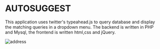 # AUTOSUGGEST
This application uses twitter's typeahead.js to query database and display the matching queries in a dropdown menu. The backend is written in PHP and Mysql, the frontend is written html,css and jQuery. 


![address](https://cloud.githubusercontent.com/assets/3928442/5890856/3d9fbe0e-a426-11e4-9fdc-a5fe55d7c4f2.png)
